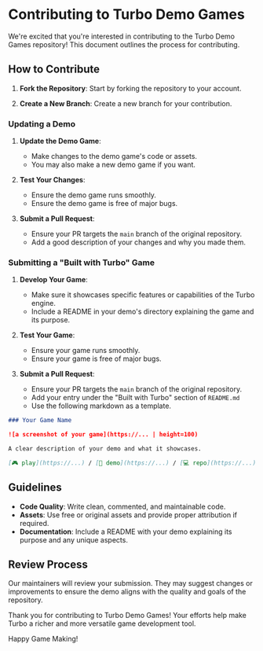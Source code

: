 # Contributing to Turbo Demo Games

We're excited that you're interested in contributing to the Turbo Demo Games repository! This document outlines the process for contributing.

## How to Contribute

1. **Fork the Repository**: Start by forking the repository to your account.

2. **Create a New Branch**: Create a new branch for your contribution.

### Updating a Demo

1. **Update the Demo Game**:
   - Make changes to the demo game's code or assets.
   - You may also make a new demo game if you want.

2. **Test Your Changes**:
   - Ensure the demo game runs smoothly.
   - Ensure the demo game is free of major bugs.

3. **Submit a Pull Request**: 
   - Ensure your PR targets the `main` branch of the original repository.
   - Add a good description of your changes and why you made them.

### Submitting a "Built with Turbo" Game

1. **Develop Your Game**: 
   - Make sure it showcases specific features or capabilities of the Turbo engine.
   - Include a README in your demo's directory explaining the game and its purpose.

2. **Test Your Game**:
   - Ensure your game runs smoothly.
   - Ensure your game is free of major bugs.

3. **Submit a Pull Request**: 
   - Ensure your PR targets the `main` branch of the original repository.
   - Add your entry under the "Built with Turbo" section of `README.md`
   - Use the following markdown as a template.

```md
### Your Game Name

![a screenshot of your game](https://... | height=100)

A clear description of your demo and what it showcases.

[🎮 play](https://...) / [🎥 demo](https://...) / [💻 repo](https://...)
```

## Guidelines

- **Code Quality**: Write clean, commented, and maintainable code.
- **Assets**: Use free or original assets and provide proper attribution if required.
- **Documentation**: Include a README with your demo explaining its purpose and any unique aspects.

## Review Process

Our maintainers will review your submission. They may suggest changes or improvements to ensure the demo aligns with the quality and goals of the repository.

Thank you for contributing to Turbo Demo Games! Your efforts help make Turbo a richer and more versatile game development tool.

Happy Game Making!
